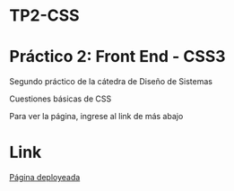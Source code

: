 # TP2-CSS
<h1>Práctico 2: Front End - CSS3 </h1>
<p>Segundo práctico de la cátedra de Diseño de Sistemas</p>
<p>Cuestiones básicas de CSS</p>
<p>Para ver la página, ingrese al link de más abajo</p>
<h1>Link</h1>
<a href="https://l-lopezmartin.github.io/TP2-CSS/">Página deployeada</a>
